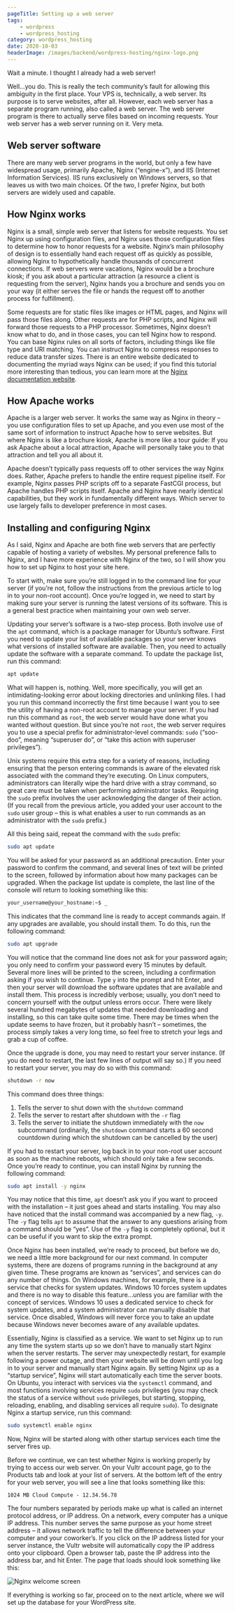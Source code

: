 ```yaml
---
pageTitle: Setting up a web server
tags:
    - wordpress
    - wordpress_hosting
category: wordpress_hosting
date: 2020-10-03
headerImage: /images/backend/wordpress-hosting/nginx-logo.png
---
```


Wait a minute. I thought I already had a web server!

Well…you do. This is really the tech community’s fault for allowing this ambiguity in the first place. Your VPS is, technically, a web server. Its purpose is to serve websites, after all. However, each web server has a separate program running, also called a web server. The web server program is there to actually serve files based on incoming requests. Your web server has a web server running on it. Very meta.

## Web server software
   
There are many web server programs in the world, but only a few have widespread usage, primarily Apache, Nginx (“engine-x”), and IIS (Internet Information Services). IIS runs exclusively on Windows servers, so that leaves us with two main choices. Of the two, I prefer Nginx, but both servers are widely used and capable.

## How Nginx works
   
Nginx is a small, simple web server that listens for website requests. You set Nginx up using configuration files, and Nginx uses those configuration files to determine how to honor requests for a website. Nginx’s main philosophy of design is to essentially hand each request off as quickly as possible, allowing Nginx to hypothetically handle thousands of concurrent connections. If web servers were vacations, Nginx would be a brochure kiosk; if you ask about a particular attraction (a resource a client is requesting from the server), Nginx hands you a brochure and sends you on your way (it either serves the file or hands the request off to another process for fulfillment).
   
Some requests are for static files like images or HTML pages, and Nginx will pass those files along. Other requests are for PHP scripts, and Nginx will forward those requests to a PHP processor. Sometimes, Nginx doesn’t know what to do, and in those cases, you can tell Nginx how to respond. You can base Nginx rules on all sorts of factors, including things like file type and URI matching. You can instruct Nginx to compress responses to reduce data transfer sizes. There is an entire website dedicated to documenting the myriad ways Nginx can be used; if you find this tutorial more interesting than tedious, you can learn more at the [Nginx documentation website](https://www.nginx.org/docs).

## How Apache works
   
Apache is a larger web server. It works the same way as Nginx in theory – you use configuration files to set up Apache, and you even use most of the same sort of information to instruct Apache how to serve websites. But where Nginx is like a brochure kiosk, Apache is more like a tour guide: If you ask Apache about a local attraction, Apache will personally take you to that attraction and tell you all about it.
   
Apache doesn’t typically pass requests off to other services the way Nginx does. Rather, Apache prefers to handle the entire request pipeline itself. For example, Nginx passes PHP scripts off to a separate FastCGI process, but Apache handles PHP scripts itself. Apache and Nginx have nearly identical capabilities, but they work in fundamentally different ways. Which server to use largely falls to developer preference in most cases.

## Installing and configuring Nginx
   
As I said, Nginx and Apache are both fine web servers that are perfectly capable of hosting a variety of websites. My personal preference falls to Nginx, and I have more experience with Nginx of the two, so I will show you how to set up Nginx to host your site here.
   
To start with, make sure you’re still logged in to the command line for your server (if you’re not, follow the instructions from the previous article to log in to your non-root account). Once you’re logged in, we need to start by making sure your server is running the latest versions of its software. This is a general best practice when maintaining your own web server.
   
Updating your server’s software is a two-step process. Both involve use of the `apt` command, which is a package manager for Ubuntu’s software. First you need to update your list of available packages so your server knows what versions of installed software are available. Then, you need to actually update the software with a separate command. To update the package list, run this command:
   
```bash
apt update
```

What will happen is, nothing. Well, more specifically, you will get an intimidating-looking error about locking directories and unlinking files. I had you run this command incorrectly the first time because I want you to see the utility of having a non-root account to manage your server. If you had run this command as `root`, the web server would have done what you wanted without question. But since you’re not `root`, the web server requires you to use a special prefix for administrator-level commands: `sudo` (“soo-doo”, meaning “superuser do”, or “take this action with superuser privileges”).

Unix systems require this extra step for a variety of reasons, including ensuring that the person entering commands is aware of the elevated risk associated with the command they’re executing. On Linux computers, administrators can literally wipe the hard drive with a stray command, so great care must be taken when performing administrator tasks. Requiring the `sudo` prefix involves the user acknowledging the danger of their action. (If you recall from the previous article, you added your user account to the `sudo` user group – this is what enables a user to run commands as an administrator with the `sudo` prefix.)

All this being said, repeat the command with the `sudo` prefix:

```bash
sudo apt update
```

You will be asked for your password as an additional precaution. Enter your password to confirm the command, and several lines of text will be printed to the screen, followed by information about how many packages can be upgraded. When the package list update is complete, the last line of the console will return to looking something like this:

```bash
your_username@your_hostname:~$ _
```

This indicates that the command line is ready to accept commands again. If any upgrades are available, you should install them. To do this, run the following command:

```bash
sudo apt upgrade
```

You will notice that the command line does not ask for your password again; you only need to confirm your password every 15 minutes by default. Several more lines will be printed to the screen, including a confirmation asking if you wish to continue. Type `y` into the prompt and hit Enter, and then your server will download the software updates that are available and install them. This process is incredibly verbose; usually, you don’t need to concern yourself with the output unless errors occur. There were likely several hundred megabytes of updates that needed downloading and installing, so this can take quite some time. There may be times when the update seems to have frozen, but it probably hasn’t – sometimes, the process simply takes a very long time, so feel free to stretch your legs and grab a cup of coffee.

Once the upgrade is done, you may need to restart your server instance. (If you do need to restart, the last few lines of output will say so.) If you need to restart your server, you may do so with this command:

```bash
shutdown -r now
```

This command does three things:

1. Tells the server to shut down with the `shutdown` command
2. Tells the server to restart after shutdown with the `-r` flag
3. Tells the server to initiate the shutdown immediately with the `now` subcommand (ordinarily, the `shutdown` command starts a 60 second countdown during which the shutdown can be cancelled by the user)

If you had to restart your server, log back in to your non-root user account as soon as the machine reboots, which should only take a few seconds. Once you’re ready to continue, you can install Nginx by running the following command:

```bash
sudo apt install -y nginx
```

You may notice that this time, `apt` doesn’t ask you if you want to proceed with the installation – it just goes ahead and starts installing. You may also have noticed that the install command was accompanied by a new flag, `-y`. The `-y` flag tells `apt` to assume that the answer to any questions arising from a command should be “yes”. Use of the `-y` flag is completely optional, but it can be useful if you want to skip the extra prompt.

Once Nginx has been installed, we’re ready to proceed, but before we do, we need a little more background for our next command. In computer systems, there are dozens of programs running in the background at any given time. These programs are known as “services”, and services can do any number of things. On Windows machines, for example, there is a service that checks for system updates. Windows 10 forces system updates and there is no way to disable this feature…unless you are familiar with the concept of services. Windows 10 uses a dedicated service to check for system updates, and a system administrator can manually disable that service. Once disabled, Windows will never force you to take an update because Windows never becomes aware of any available updates.

Essentially, Nginx is classified as a service. We want to set Nginx up to run any time the system starts up so we don’t have to manually start Nginx when the server restarts. The server may unexpectedly restart, for example following a power outage, and then your website will be down until you log in to your server and manually start Nginx again. By setting Nginx up as a “startup service”, Nginx will start automatically each time the server boots. On Ubuntu, you interact with services via the `systemctl` command, and most functions involving services require `sudo` privileges (you may check the status of a service without `sudo` privileges, but starting, stopping, reloading, enabling, and disabling services all require `sudo`). To designate Nginx a startup service, run this command:

```bash
sudo systemctl enable nginx
```

Now, Nginx will be started along with other startup services each time the server fires up.

Before we continue, we can test whether Nginx is working properly by trying to access our web server. On your Vultr account page, go to the Products tab and look at your list of servers. At the bottom left of the entry for your web server, you will see a line that looks something like this:

```text
1024 MB Cloud Compute - 12.34.56.78
```

The four numbers separated by periods make up what is called an internet protocol address, or IP address. On a network, every computer has a unique IP address. This number serves the same purpose as your home street address – it allows network traffic to tell the difference between your computer and your coworker’s. If you click on the IP address listed for your server instance, the Vultr website will automatically copy the IP address onto your clipboard. Open a browser tab, paste the IP address into the address bar, and hit Enter. The page that loads should look something like this:

![Nginx welcome screen](/images/backend/wordpress-hosting/nginx-welcome-screen.png)

If everything is working so far, proceed on to the next article, where we will set up the database for your WordPress site. 